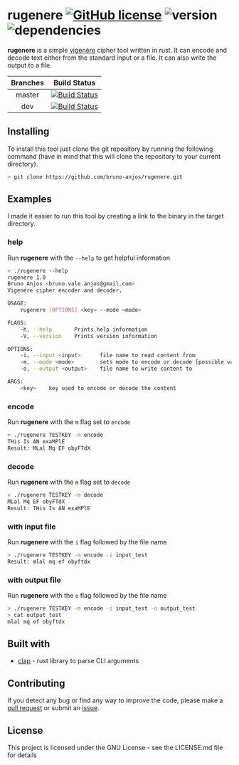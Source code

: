 # rugenere [![GitHub license](https://img.shields.io/badge/license-GNU-blue.svg)](https://github.com/bruno-anjos/rugenere/blob/master/LICENSE) ![version](https://img.shields.io/badge/version-1.1.0-yellow) ![dependencies](https://img.shields.io/badge/clap-2.33-orange)

**rugenere** is a simple [vigenère](https://en.wikipedia.org/wiki/Vigen%C3%A8re_cipher) cipher tool written in rust. It can encode and decode text either from the standard input or a file. It can also write the output to a file.

| **Branches** | **Build Status** |
|:--------:|:------------:|
|  master  |[![Build Status](https://travis-ci.org/bruno-anjos/rugenere.svg?branch=master)](https://travis-ci.org/bruno-anjos/rugenere)|
| dev      |[![Build Status](https://travis-ci.org/bruno-anjos/rugenere.svg?branch=dev)](https://travis-ci.org/bruno-anjos/rugenere)|

## Installing

To install this tool just clone the git repository by running the following command (have in mind that this will clone the repository to your current directory).

```bash
> git clone https://github.com/bruno-anjos/rugenere.git
```

## Examples

I made it easier to run this tool by creating a link to the binary in the target directory.

### help

Run **rugenere** with the `--help` to get helpful information

```bash
> ./rugenere --help
rugenere 1.0
Bruno Anjos <bruno.vale.anjos@gmail.com>
Vigenére cipher encoder and decoder.

USAGE:
    rugenere [OPTIONS] <key> --mode <mode>

FLAGS:
    -h, --help       Prints help information
    -V, --version    Prints version information

OPTIONS:
    -i, --input <input>      file name to read content from
    -m, --mode <mode>        sets mode to encode or decode [possible values: encode, decode]
    -o, --output <output>    file name to write content to

ARGS:
    <key>    key used to encode or decode the content
```

### encode

Run **rugenere** with the `m` flag set to `encode`

```bash
> ./rugenere TESTKEY -m encode
THis Is AN exaMPlE
Result: MLal Mq EF obyFTdX
```

### decode

Run **rugenere** with the `m` flag set to `decode`

```bash
> ./rugenere TESTKEY -m decode
MLal Mq EF obyFTdX
Result: THis Is AN exaMPlE
```

### with input file

Run **rugenere** with the `i` flag followed by the file name

```bash
> ./rugenere TESTKEY -m encode -i input_test
Result: mlal mq ef obyftdx
```

### with output file

Run **rugenere** with the `o` flag followed by the file name

```bash
> ./rugenere TESTKEY -m encode -i input_test -o output_test
> cat output_test
mlal mq ef obyftdx
```

## Built with

- [clap](https://clap.rs/) - rust library to parse CLI arguments

## Contributing

If you detect any bug or find any way to improve the code, please make a [pull request](https://github.com/bruno-anjos/rugenere/pulls) or submit an [issue](https://github.com/bruno-anjos/rugenere/issues).

## License

This project is licensed under the GNU License - see the LICENSE.md file for details
